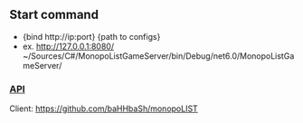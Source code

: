 ## Start command
- {bind http://ip:port} {path to configs}
- ex. http://127.0.0.1:8080/ ~/Sources/C#/MonopoListGameServer/bin/Debug/net6.0/MonopoListGameServer/

### [API](../blob/master/ServerAPI.md)


Client: https://github.com/baHHbaSh/monopoLIST
